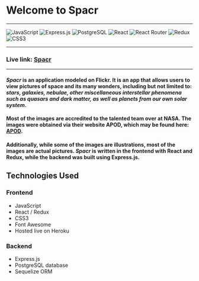 # Welcome to Spacr
***
![JavaScript](https://img.shields.io/badge/JavaScript-F7DF1E?style=for-the-badge&logo=javascript&logoColor=black)  ![Express.js](https://img.shields.io/badge/Express.js-000000?style=for-the-badge&logo=express&logoColor=white)  ![PostgreSQL](https://img.shields.io/badge/PostgreSQL-316192?style=for-the-badge&logo=postgresql&logoColor=white)  ![React](https://img.shields.io/badge/React-20232A?style=for-the-badge&logo=react&logoColor=61DAFB) ![React Router](https://img.shields.io/badge/React_Router-CA4245?style=for-the-badge&logo=react-router&logoColor=white) ![Redux](https://img.shields.io/badge/Redux-593D88?style=for-the-badge&logo=redux&logoColor=white)  ![CSS3](https://img.shields.io/badge/CSS3-1572B6?style=for-the-badge&logo=css3&logoColor=white)
***
### Live link: [Spacr](https://spacr-aa.herokuapp.com/)
***
#### *Spacr* is an application modeled on Flickr. It is an app that allows users to view pictures of space and its many wonders, including but not limited to: *stars, galaxies, nebulae, other miscellaneous interstellar phenomena such as quasars and dark matter, as well as planets from our own solar system*. 

#### Most of the images are accredited to the talented team over at NASA. The images were obtained via their website APOD, which may be found here: [APOD](https://apod.nasa.gov/apod/lib/aptree.html). 

#### Additionally, while some of the images are illustrations, most of the images are actual pictures. *Spacr* is written in the frontend with React and Redux, while the backend was built using Express.js.

## Technologies Used
### Frontend
* JavaScript
* React / Redux
* CSS3
* Font Awesome
* Hosted live on Heroku
### Backend
* Express.js
* PostgreSQL database
* Sequelize ORM
